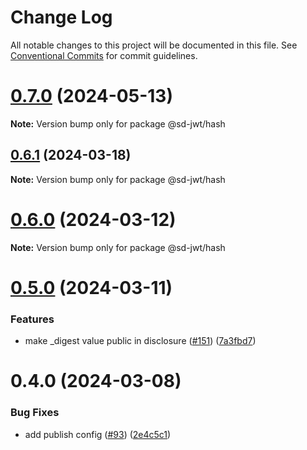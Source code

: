 # Change Log

All notable changes to this project will be documented in this file.
See [Conventional Commits](https://conventionalcommits.org) for commit guidelines.

# [0.7.0](https://github.com/openwallet-foundation-labs/sd-jwt-js/compare/v0.6.1...v0.7.0) (2024-05-13)

**Note:** Version bump only for package @sd-jwt/hash





## [0.6.1](https://github.com/openwallet-foundation-labs/sd-jwt-js/compare/v0.6.0...v0.6.1) (2024-03-18)

**Note:** Version bump only for package @sd-jwt/hash





# [0.6.0](https://github.com/openwallet-foundation-labs/sd-jwt-js/compare/v0.5.0...v0.6.0) (2024-03-12)

**Note:** Version bump only for package @sd-jwt/hash





# [0.5.0](https://github.com/openwallet-foundation-labs/sd-jwt-js/compare/v0.4.0...v0.5.0) (2024-03-11)


### Features

* make _digest value public in disclosure ([#151](https://github.com/openwallet-foundation-labs/sd-jwt-js/issues/151)) ([7a3fbd7](https://github.com/openwallet-foundation-labs/sd-jwt-js/commit/7a3fbd7db19b6501978340c972b171743d287285))





# 0.4.0 (2024-03-08)


### Bug Fixes

* add publish config ([#93](https://github.com/openwallet-foundation-labs/sd-jwt-js/issues/93)) ([2e4c5c1](https://github.com/openwallet-foundation-labs/sd-jwt-js/commit/2e4c5c176dc88e58e49d06783b7658d8ad872313))
